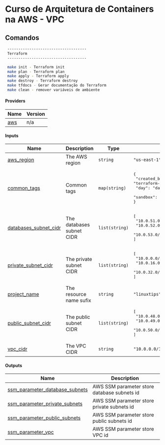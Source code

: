 <!-- BEGIN_TF_DOCS -->


# Curso de Arquitetura de Containers na AWS - VPC

## Comandos

```bash
 ------------------------------------
 Terraform
 ------------------------------------

 make init - Terraform init
 make plan - Terraform plan
 make apply - Terraform apply
 make destroy - Terraform destroy
 make tfdocs - Gerar documentação do Terraform
 make clean - remover variáveis de ambiente
 ```
#### Providers

| Name | Version |
|------|---------|
| <a name="provider_aws"></a> [aws](#provider\_aws) | n/a |
#### Inputs

| Name | Description | Type | Default | Required |
|------|-------------|------|---------|:--------:|
| <a name="input_aws_region"></a> [aws\_region](#input\_aws\_region) | The AWS region | `string` | `"us-east-1"` | no |
| <a name="input_common_tags"></a> [common\_tags](#input\_common\_tags) | Common tags | `map(string)` | <pre>{<br>  "created_by": "terraform-linuxtips-aws-container-architecture",<br>  "day": "day1",<br>  "sandbox": "linuxtips"<br>}</pre> | no |
| <a name="input_databases_subnet_cidr"></a> [databases\_subnet\_cidr](#input\_databases\_subnet\_cidr) | The databases subnet CIDR | `list(string)` | <pre>[<br>  "10.0.51.0/24",<br>  "10.0.52.0/24",<br>  "10.0.53.0/24"<br>]</pre> | no |
| <a name="input_private_subnet_cidr"></a> [private\_subnet\_cidr](#input\_private\_subnet\_cidr) | The private subnet CIDR | `list(string)` | <pre>[<br>  "10.0.0.0/20",<br>  "10.0.16.0/20",<br>  "10.0.32.0/20"<br>]</pre> | no |
| <a name="input_project_name"></a> [project\_name](#input\_project\_name) | The resource name sufix | `string` | `"linuxtips"` | no |
| <a name="input_public_subnet_cidr"></a> [public\_subnet\_cidr](#input\_public\_subnet\_cidr) | The public subnet CIDR | `list(string)` | <pre>[<br>  "10.0.48.0/24",<br>  "10.0.49.0/24",<br>  "10.0.50.0/24"<br>]</pre> | no |
| <a name="input_vpc_cidr"></a> [vpc\_cidr](#input\_vpc\_cidr) | The VPC CIDR | `string` | `"10.0.0.0/16"` | no |
#### Outputs

| Name | Description |
|------|-------------|
| <a name="output_ssm_parameter_database_subnets"></a> [ssm\_parameter\_database\_subnets](#output\_ssm\_parameter\_database\_subnets) | AWS SSM parameter store database subnets id |
| <a name="output_ssm_parameter_private_subnets"></a> [ssm\_parameter\_private\_subnets](#output\_ssm\_parameter\_private\_subnets) | AWS SSM parameter store private subnets id |
| <a name="output_ssm_parameter_public_subnets"></a> [ssm\_parameter\_public\_subnets](#output\_ssm\_parameter\_public\_subnets) | AWS SSM parameter store public subnets id |
| <a name="output_ssm_parameter_vpc"></a> [ssm\_parameter\_vpc](#output\_ssm\_parameter\_vpc) | AWS SSM parameter store VPC id |
<!-- END_TF_DOCS --> 
